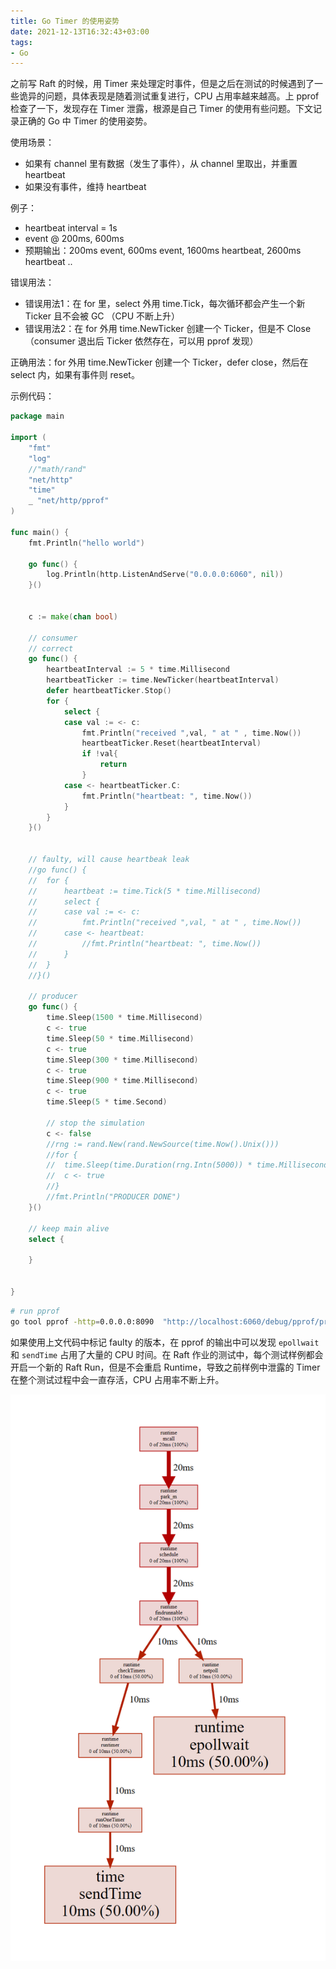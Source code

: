 ```yaml
---
title: Go Timer 的使用姿势
date: 2021-12-13T16:32:43+03:00 
tags:
- Go
---
```



之前写 Raft 的时候，用 Timer 来处理定时事件，但是之后在测试的时候遇到了一些诡异的问题，具体表现是随着测试重复进行，CPU 占用率越来越高。上 pprof 检查了一下，发现存在 Timer 泄露，根源是自己 Timer 的使用有些问题。下文记录正确的 Go 中 Timer 的使用姿势。



使用场景：

- 如果有 channel 里有数据（发生了事件），从 channel 里取出，并重置 heartbeat
- 如果没有事件，维持 heartbeat

例子：

* heartbeat interval = 1s
* event @ 200ms, 600ms
* 预期输出：200ms event, 600ms event, 1600ms heartbeat, 2600ms heartbeat ..



错误用法：

* 错误用法1：在 for 里，select 外用 time.Tick，每次循环都会产生一个新 Ticker 且不会被 GC （CPU 不断上升）
* 错误用法2：在 for 外用 time.NewTicker 创建一个 Ticker，但是不 Close （consumer 退出后 Ticker 依然存在，可以用 pprof 发现）

正确用法：for 外用 time.NewTicker 创建一个 Ticker，defer close，然后在 select 内，如果有事件则 reset。



示例代码：

```go
package main

import (
	"fmt"
	"log"
	//"math/rand"
	"net/http"
	"time"
	_ "net/http/pprof"
)

func main() {
	fmt.Println("hello world")

	go func() {
		log.Println(http.ListenAndServe("0.0.0.0:6060", nil))
	}()


	c := make(chan bool)

	// consumer
	// correct
	go func() {
		heartbeatInterval := 5 * time.Millisecond
		heartbeatTicker := time.NewTicker(heartbeatInterval)
		defer heartbeatTicker.Stop()
		for {
			select {
			case val := <- c:
				fmt.Println("received ",val, " at " , time.Now())
				heartbeatTicker.Reset(heartbeatInterval)
				if !val{
					return
				}
			case <- heartbeatTicker.C:
				fmt.Println("heartbeat: ", time.Now())
			}
		}
	}()


	// faulty, will cause heartbeak leak
	//go func() {
	//	for {
	//		heartbeat := time.Tick(5 * time.Millisecond)
	//		select {
	//		case val := <- c:
	//			fmt.Println("received ",val, " at " , time.Now())
	//		case <- heartbeat:
	//			//fmt.Println("heartbeat: ", time.Now())
	//		}
	//	}
	//}()

	// producer
	go func() {
		time.Sleep(1500 * time.Millisecond)
		c <- true
		time.Sleep(50 * time.Millisecond)
		c <- true
		time.Sleep(300 * time.Millisecond)
		c <- true
		time.Sleep(900 * time.Millisecond)
		c <- true
		time.Sleep(5 * time.Second)
        
        // stop the simulation
		c <- false
		//rng := rand.New(rand.NewSource(time.Now().Unix()))
		//for {
		//	time.Sleep(time.Duration(rng.Intn(5000)) * time.Millisecond)
		//	c <- true
		//}
		//fmt.Println("PRODUCER DONE")
	}()

	// keep main alive
	select {

	}


}
```



```bash
# run pprof
go tool pprof -http=0.0.0.0:8090  "http://localhost:6060/debug/pprof/profile?seconds=10"
```



如果使用上文代码中标记 faulty 的版本，在 pprof 的输出中可以发现 `epollwait` 和 `sendTime` 占用了大量的 CPU 时间。在 Raft 作业的测试中，每个测试样例都会开启一个新的 Raft Run，但是不会重启 Runtime，导致之前样例中泄露的 Timer 在整个测试过程中会一直存活，CPU 占用率不断上升。

![Leak](/img/raft_timer_leak.png)




